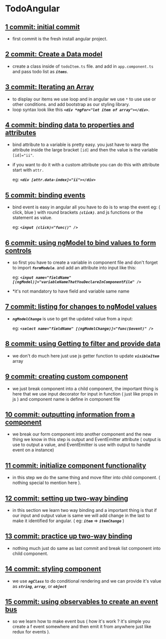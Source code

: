 # TodoAngular

## [1 commit: initial commit](https://github.com/makstyle119/todo-angular/tree/88ccbd9e70d0ee8aa83fe4c470e33089a52412e8)

- first commit is the fresh install angular project.

## [2 commit: Create a Data model](https://github.com/makstyle119/todo-angular/tree/5ed8e8b45e546cee48835c8788b87b973cd3b8ac)

- create a class inside of `todoItem.ts` file. and add in `app.component.ts` and pass todo list as _**`items`**_.

## [3 commit: Iterating an Array](https://github.com/makstyle119/todo-angular/tree/2300fa9e8fe17bb90746da1ce43ce37b44bef6b4)

- to display our items we use loop and in angular we use `*` to use use or other conditions. and add bootstrap as our styling library.
- loop syntax look like this _**`<div *ngFor="let item of array"></div>`**_.

## [4 commit: binding data to properties and attributes](https://github.com/makstyle119/todo-angular/tree/fe20401b959899df230273e82c6fe2a5f1ee1071)

- bind attribute to a variable is pretty easy. you just have to warp the attribute inside the large bracket `[id]` and then the value is the variable `[id]="ii"`.
- if you want to do it with a custom attribute you can do this with attribute start with `attr.`

  eg: _**`<div [attr.data-index]="ii"></div>`**_

## [5 commit: binding events](https://github.com/makstyle119/todo-angular/tree/f962a13f9479f8e57e6e92968500664f387555f5)

- bind event is easy in angular all you have to do is to wrap the event eg: ( click, blue ) with round brackets _**`(click)`**_. and js functions or the statement as value.

  eg: _**`<input (click)="func()" />`**_

## [6 commit: using ngModel to bind values to form controls](https://github.com/makstyle119/todo-angular/tree/e60129c1cb0234cb6a94633596e390ec52a58948)

- so first you have to create a variable in component file and don't forget to import _**`formModule`**_. and add an attribute into input like this:

  eg: _**`<input name="fieldName" [(ngModel)]="variableNameThatYouDeclareInComponentFile" />`**_

- \*it's not mandatory to have field and variable same name

## [7 commit: listing for changes to ngModel values](https://github.com/makstyle119/todo-angular/tree/0c558c8dd135393ed4a1cee0935c675b0f856b3b)

- _**`ngModelChange`**_ is use to get the updated value from a input:

  eg: _**`<select name="fieldName" [(ngModelChange)]="func($event)" />`**_

## [8 commit: using Getting to filter and provide data](https://github.com/makstyle119/todo-angular/tree/b94bfcd9e645d884412b4d66cd94f4012cafd502)

- we don't do much here just use js getter function to update _**`visibleItem`**_ array

## [9 commit: creating custom component](https://github.com/makstyle119/todo-angular/tree/6ee7149b961b6b400322c2ad6b61220099dcb261)

- we just break component into a child component, the important thing is here that we use input decorator for input in function ( just like props in js ) and component name is define in component file

## [10 commit: outputting information from a component](https://github.com/makstyle119/todo-angular/tree/54dad9fbcdecf63b9af3c8eae7ae98305bb0a746)

- we break our form component into another component and the new thing we know in this step is output and EventEmitter attribute ( output is use to output a value, and EventEmitter is use with output to handle event on a instance)

## [11 commit: initialize component functionality](https://github.com/makstyle119/todo-angular/tree/94884a9d9daad0c5a8f4c0f2e2eb2bb37dbbac4d)

- in this step we do the same thing and move filter into child component. ( nothing special to mention here ).

## [12 commit: setting up two-way binding](https://github.com/makstyle119/todo-angular/tree/2f86a33370b0dfd11f527734d9269c11a187c746)

- in this section we learn two way binding and a important thing is that if our input and output value is same we will add change in the last to make it identified for angular. ( eg: _**`item`**_ => _**`itemChange`**_ )

## [13 commit: practice up two-way binding](https://github.com/makstyle119/todo-angular/tree/f59a9422d59d6f7690f2f935a8d72f0f813a10bf)

- nothing much just do same as last commit and break list component into child component.

## [14 commit: styling component](https://github.com/makstyle119/todo-angular/tree/b79fe80bfd3962b02f418f29407db9f7a3df08d0)

- we use _**`ngClass`**_ to do conditional rendering and we can provide it's value as _**`string`**_, _**`array`**_, or _**`object`**_

## [15 commit: using observables to create an event bus]()

- so we learn how to make event bus ( how it's work ? it's simple you create a f event somewhere and then emit it from anywhere just like redux for events ).
